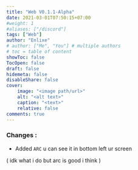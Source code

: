 ```yaml
---
title: "Web V0.1.1-Alpha"
date: 2021-03-01T07:50:15+07:00
#weight: 1
#aliases: ["/discord"]
tags: ["Web"]
author: "Enlixe"
# author: ["Me", "You"] # multiple authors
# toc = table of content
showToc: false
TocOpen: false
draft: false
hidemeta: false
disableShare: false
cover:
    image: "<image path/url>"
    alt: "<alt text>"
    caption: "<text>"
    relative: false
comments: true
---
```


### Changes :

- Added `ARC` u can see it in bottom left ur screen

( idk what i do but arc is good i think )
